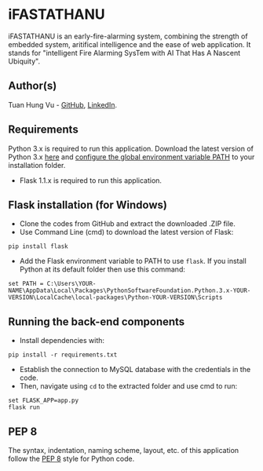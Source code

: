 iFASTATHANU
===========
iFASTATHANU is an early-fire-alarming system, combining the strength of embedded system, aritifical intelligence and the ease of web application. It stands for "intelligent Fire Alarming SysTem with AI That Has A Nascent Ubiquity".

Author(s)
---------
Tuan Hung Vu - [GitHub](https://github.com/hungvutuan), [LinkedIn](https://www.linkedin.com/in/tuan-hung-vu-734349192/).

Requirements 
------------
Python 3.x is required to run this application. Download the latest version of Python 3.x [here](https://www.python.org/downloads/) and [configure the global environment variable PATH](https://geek-university.com/python/add-python-to-the-windows-path/) to your installation folder.
- Flask 1.1.x is required to run this application.

Flask installation (for Windows)
--------------------------
- Clone the codes from GitHub and extract the downloaded .ZIP file.
- Use Command Line (cmd) to download the latest version of Flask: 
```
pip install flask
```
- Add the Flask environment variable to PATH to use `flask`.
If you install Python at its default folder then use this command:
```
set PATH = C:\Users\YOUR-NAME\AppData\Local\Packages\PythonSoftwareFoundation.Python.3.x-YOUR-VERSION\LocalCache\local-packages\Python-YOUR-VERSION\Scripts
```

Running the back-end components
-------------------------------
- Install dependencies with:
```
pip install -r requirements.txt
```
- Establish the connection to MySQL database with the credentials in the code.
 - Then, navigate using `cd` to the extracted folder and use cmd to run:
```
set FLASK_APP=app.py
flask run
```

PEP 8 
-----
The syntax, indentation, naming scheme, layout, etc. of this application follow the [PEP 8](https://www.python.org/dev/peps/pep-0008/) style for Python code.
